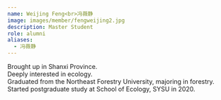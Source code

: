 ```yaml
---
name: Weijing Feng<br>冯薇静
image: images/member/fengweijing2.jpg
description: Master Student
role: alumni
aliases:
  - 冯薇静
---
```


<centre>
Brought up in Shanxi Province. <br> 
Deeply interested in ecology. <br>
Graduated from the Northeast Forestry University, majoring in forestry. <br>
Started postgraduate study at School of Ecology, SYSU in 2020.
</centre>
